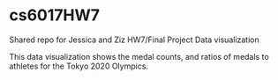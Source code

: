 # cs6017HW7
Shared repo for Jessica and Ziz HW7/Final Project Data visualization

This data visualization shows the medal counts, and ratios of medals to athletes for the Tokyo 2020 Olympics.
